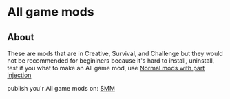 # All game mods

## About
These are mods that are in Creative, Survival, and Challenge
but they would not be recommended for begininers because it's hard to install, uninstall, test
if you what to make an All game mod, use [Normal mods with part injection](https://github.com/Natejoestev/SM-mod-templates/tree/main/Mod%20types/Normal%20mods%20with%20part%20injection)

publish you'r All game mods on: [SMM](https://scrapmechanicmods.com/)
